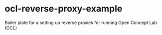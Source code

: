 # ocl-reverse-proxy-example
Boiler plate for a setting up reverse proxies for running Open Concept Lab (OCL)

